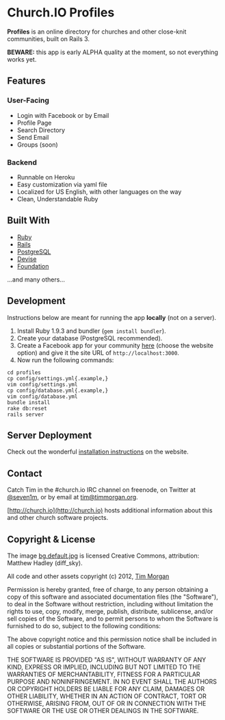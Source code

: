 # Church.IO Profiles

**Profiles** is an online directory for churches and other close-knit communities, built on Rails 3.

**BEWARE:** this app is early ALPHA quality at the moment, so not everything works yet.

## Features

### User-Facing

* Login with Facebook or by Email
* Profile Page
* Search Directory
* Send Email
* Groups (soon)

### Backend

* Runnable on Heroku
* Easy customization via yaml file
* Localized for US English, with other languages on the way
* Clean, Understandable Ruby

## Built With

* [Ruby](http://www.ruby-lang.org)
* [Rails](http://rubyonrails.org)
* [PostgreSQL](http://www.postgresql.org/)
* [Devise](https://github.com/plataformatec/devise)
* [Foundation](http://foundation.zurb.com/)

...and many others...

## Development

Instructions below are meant for running the app **locally** (not on a server).

1. Install Ruby 1.9.3 and bundler (`gem install bundler`).
2. Create your database (PostgreSQL recommended).
3. Create a Facebook app for your community [here](https://developers.facebook.com/apps) (choose the website option) and give it the site URL of `http://localhost:3000`.
4. Now run the following commands:

```shell
cd profiles
cp config/settings.yml{.example,}
vim config/settings.yml
cp config/database.yml{.example,}
vim config/database.yml
bundle install
rake db:reset
rails server
```

## Server Deployment

Check out the wonderful [installation instructions](http://church.io/profiles/install.html) on the website.

## Contact

Catch Tim in the #church.io IRC channel on freenode, on Twitter at [@seven1m](https://twitter.com/seven1m), or by email at [tim@timmorgan.org](http://timmorgan.org).

[http://church.io](http://church.io) hosts additional information about this and other church software projects.

## Copyright & License

The image [bg.default.jpg](https://github.com/churchio/profiles/blob/master/app/assets/images/bg.default.jpg) is licensed Creative Commons, attribution: Matthew Hadley (diff\_sky).

All code and other assets copyright (c) 2012, [Tim Morgan](http://timmorgan.org)

Permission is hereby granted, free of charge, to any person obtaining a copy of this software and associated documentation files (the "Software"), to deal in the Software without restriction, including without limitation the rights to use, copy, modify, merge, publish, distribute, sublicense, and/or sell copies of the Software, and to permit persons to whom the Software is furnished to do so, subject to the following conditions:

The above copyright notice and this permission notice shall be included in all copies or substantial portions of the Software.

THE SOFTWARE IS PROVIDED "AS IS", WITHOUT WARRANTY OF ANY KIND, EXPRESS OR IMPLIED, INCLUDING BUT NOT LIMITED TO THE WARRANTIES OF MERCHANTABILITY, FITNESS FOR A PARTICULAR PURPOSE AND NONINFRINGEMENT. IN NO EVENT SHALL THE AUTHORS OR COPYRIGHT HOLDERS BE LIABLE FOR ANY CLAIM, DAMAGES OR OTHER LIABILITY, WHETHER IN AN ACTION OF CONTRACT, TORT OR OTHERWISE, ARISING FROM, OUT OF OR IN CONNECTION WITH THE SOFTWARE OR THE USE OR OTHER DEALINGS IN THE SOFTWARE.
